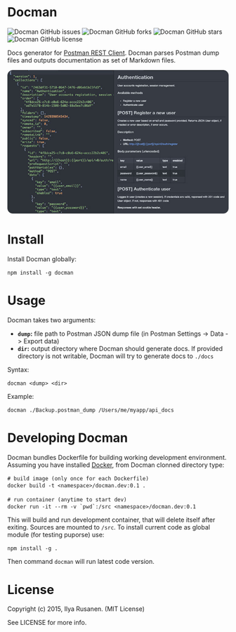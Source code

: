 # Docman

![Docman GitHub issues](https://img.shields.io/github/issues/f1nnix/docman.svg)
![Docman GitHub forks](https://img.shields.io/github/forks/f1nnix/docman.svg)
![Docman GitHub stars](https://img.shields.io/github/stars/f1nnix/docman.svg)
![Docman GitHub license](https://img.shields.io/badge/license-MIT-blue.svg)

Docs generator for [Postman REST Client](https://www.getpostman.com/). Docman parses Postman dump files and outputs documentation as set of Markdown files.

![Docman — docs generator for Postman REST Client](./docs/img/showcase.jpg)

# Install

Install Docman globally:

    npm install -g docman

# Usage

Docman takes two arguments:

* **`dump`:** file path to Postman JSON dump file (in Postman Settings -> Data -> Export data)
* **`dir`:** output directory where Docman should generate docs. If provided directory is not writable, Docman will try to generate docs to `./docs`

Syntax:

    docman <dump> <dir>

Example:

    docman ./Backup.postman_dump /Users/me/myapp/api_docs

# Developing Docman

Docman bundles Dockerfile for building working development environment. Assuming you have installed [Docker](http://docker.io), from Docman clonned directory type:

    # build image (only once for each Dockerfile)
    docker build -t <namespace>/docman.dev:0.1 .

    # run container (anytime to start dev)
    docker run -it --rm -v `pwd`:/src <namespace>/docman.dev:0.1

This will build and run development container, that will delete itself after exiting. Sources are mounted to `/src`. To install current code as global module (for testing puporse) use:

    npm install -g .

Then command `docman` will run latest code version.

# License

Copyright (c) 2015, Ilya Rusanen. (MIT License)

See LICENSE for more info.
